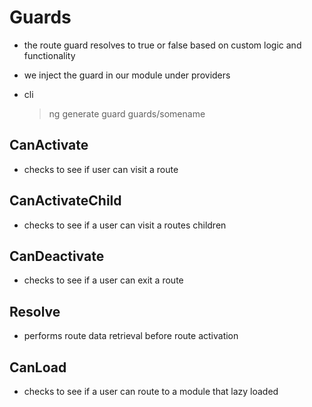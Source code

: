 # Guards

- the route guard resolves to true or false based on custom logic and functionality
- we inject the guard in our module under providers

- cli
  > ng generate guard guards/somename

## CanActivate

- checks to see if user can visit a route

## CanActivateChild

- checks to see if a user can visit a routes children

## CanDeactivate

- checks to see if a user can exit a route

## Resolve

- performs route data retrieval before route activation

## CanLoad

- checks to see if a user can route to a module that lazy loaded

